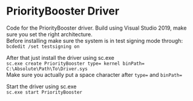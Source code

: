 # PriorityBooster Driver

Code for the PriorityBooster driver. Build using Visual Studio 2019, make sure you set the right architecture.  
Before installing make sure the system is in test signing mode through:  
`bcdedit /set testsigning on`  

After that just install the driver using sc.exe  
`sc.exe create PriorityBooster type= kernel binPath= C:\Absolute\Path\To\Driver.sys`  
Make sure you actually put a space character after `type=` and `binPath=`  

Start the driver using sc.exe  
`sc.exe start PriorityBooster`  